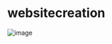 # websitecreation

![image](https://github.com/user-attachments/assets/3f83ec6c-d4d7-487a-bf43-45839a9848e1)
